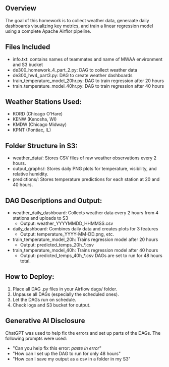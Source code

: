 ## Overview
The goal of this homework is to collect weather data, generaate daily dashboards visualizing key metrics, and train a linear regression model using a complete Apache Airflor pipeline.

## Files Included
- info.txt: contains names of teammates and name of MWAA environment and S3 bucket
- de300_homework_4_part_2.py: DAG to collect weather data
- de300_hw4_part3.py: DAG to create weather dashboards
- train_temperature_model_20hr.py: DAG to train regression after 20 hours
- train_temperature_model_40hr.py: DAG to train regression after 40 hours
  
## Weather Stations Used:
- KORD (Chicago O'Hare)
- KENW (Kenosha, WI)
- KMDW (Chicago Midway)
- KPNT (Pontiac, IL)

## Folder Structure in S3:
- weather_data/: Stores CSV files of raw weather observations every 2 hours.
- output_graphs/: Stores daily PNG plots for temperature, visibility, and relative humidity.
- predictions/: Stores temperature predictions for each station at 20 and 40 hours.

## DAG Descriptions and Output:
- weather_daily_dashboard: Collects weather data every 2 hours from 4 stations and uploads to S3
  - Output: weather_YYYYMMDD_HHMMSS.csv
- daily_dashboard: Combines daily data and creates plots for 3 features
  - Output: temperature_YYYY-MM-DD.png, etc.
- train_temperature_model_20h: Trains regression model after 20 hours
  - Output: predicted_temps_20h_*.csv
- train_temperature_model_40h: Trains regression model after 40 hours
  - Output: predicted_temps_40h_*.csv
DAGs are set to run for 48 hours total.

## How to Deploy:
1. Place all DAG .py files in your Airflow dags/ folder.
2. Unpause all DAGs (especially the scheduled ones).
3. Let the DAGs run on schedule.
4. Check logs and S3 bucket for output.

## Generative AI Disclosure
ChatGPT was used to help fix the errors and set up parts of the DAGs. The following prompts were used:
- "Can you help fix this error: *paste in error*"
- "How can I set up the DAG to run for only 48 hours"
- "How can I save my output as a csv in a folder in my S3"
